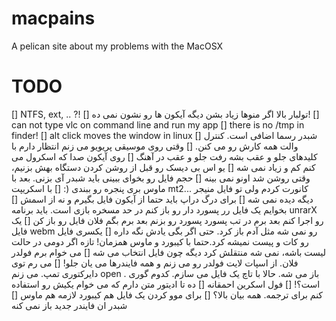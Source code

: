 # macpains
A pelican site about my problems with the MacOSX


# TODO

[] NTFS, ext, .. ?!
[] تولبار بالا اگر منوها زیاد بشن دیگه آیکون ها رو نشون نمی ده!
[] can not type vlc on command line and run my app
[] there is no /tmp in finder!
[] alt click moves the window in linux
[] شبدر رسما اضافی است. کنترل و‌الت همه کارش رو می کنن.
[] وقتی روی موسیقی پریویو می زنم انتظار دارم با کلیدهای جلو و عقب بشه رفت جلو و عقب در آهنگ
[] روی آیکون صدا که اسکرول می کنم کم و زیاد نمی شه
[] یو اس بی دیسک رو قبل از روشن کردن دستگاه بهش بزنیم، وقتی روشن شد اونو نمی بینه
[] حجم فایل رو بخوای ببینی باید شبدر آی بزنی. بعد با ماوس بری پنجره رو ببندی (:
[] با اسکریپت mt2...  کانورت کردم ولی تو فایل منیجر دیگه دیده نمی شه
[] برای درگ دراپ باید حتما از آیکون فایل بگیرم و نه از اسمش
[] بخوایم یک فایل رر پسورد دار رو باز کنم در حد مسخره بازی است. باید برنامه unrarX رو اجرا کنم بعد برم در تب پسورد پسورد رو بزنم بعد برم بگم فلان فایل رو باز کن
[] یک فایل webm رو نمی شه مثل آدم باز کرد. حتی اگر بگی یادش نگه داره
[] یکسری فایل رو کات و پیست نمیشه کرد.حتما با کیبورد و ماوس همزمان! تازه اگر دومی در حالت لیست باشه، نمی شه منتقلش کرد دیگه چون فایل انتخاب می شه
[] می خوام برم فولدر فلان. از اسپات لایت فولدر رو می زنم و همه فایندرها می یان جلو!
[] می رم توی دایرکتوری تمپ. می زنم open .  باز می شه. حالا با تاچ یک فایل می سازم. کدوم گوری است؟!
[] فول اسکرین احمقانه
[] ده تا ادیتور متن دارم که می خوام یکیش رو استفاده کنم برای ترجمه. همه بیان بالا؟ 
[] برای موو کردن یک فایل هم کیبورد لازمه هم ماوس
[] شبدر ان فایندر جدید باز نمی کنه
